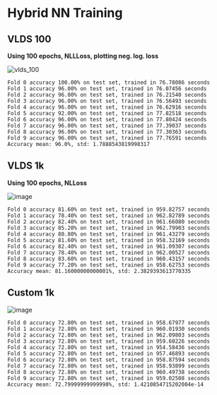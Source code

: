 # Hybrid NN Training

## VLDS 100

**Using 100 epochs, NLLLoss, plotting neg. log. loss**

![vlds_100](https://user-images.githubusercontent.com/8350985/212035722-fd110431-7761-4cd3-9a8a-bcbeacd17526.png)

```
Fold 0 accuracy 100.00% on test set, trained in 76.78086 seconds
Fold 1 accuracy 96.00% on test set, trained in 76.07456 seconds
Fold 2 accuracy 96.00% on test set, trained in 76.21540 seconds
Fold 3 accuracy 96.00% on test set, trained in 76.56493 seconds
Fold 4 accuracy 96.00% on test set, trained in 76.62916 seconds
Fold 5 accuracy 92.00% on test set, trained in 77.82518 seconds
Fold 6 accuracy 96.00% on test set, trained in 77.80424 seconds
Fold 7 accuracy 96.00% on test set, trained in 77.39037 seconds
Fold 8 accuracy 96.00% on test set, trained in 77.30363 seconds
Fold 9 accuracy 96.00% on test set, trained in 77.76591 seconds
Accuracy mean: 96.0%, std: 1.7888543819998317
```
 
## VLDS 1k

**Using 100 epochs, NLLoss**

![image](https://user-images.githubusercontent.com/8350985/212051796-3993bc85-8e32-4ee8-9d74-dfe52955c966.png)
```
Fold 0 accuracy 81.60% on test set, trained in 959.82757 seconds
Fold 1 accuracy 78.40% on test set, trained in 962.82789 seconds
Fold 2 accuracy 82.40% on test set, trained in 961.66080 seconds
Fold 3 accuracy 85.20% on test set, trained in 962.79903 seconds
Fold 4 accuracy 80.80% on test set, trained in 961.43279 seconds
Fold 5 accuracy 81.60% on test set, trained in 958.32169 seconds
Fold 6 accuracy 82.40% on test set, trained in 961.09307 seconds
Fold 7 accuracy 78.40% on test set, trained in 962.00527 seconds
Fold 8 accuracy 83.60% on test set, trained in 960.43157 seconds
Fold 9 accuracy 77.20% on test set, trained in 958.62753 seconds
Accuracy mean: 81.16000000000001%, std: 2.3829393613770335
```

## Custom 1k

![image](https://user-images.githubusercontent.com/8350985/212058558-fa59d12b-1a44-4cef-abf7-c6214cc6e20a.png)

```
Fold 0 accuracy 72.80% on test set, trained in 958.67977 seconds
Fold 1 accuracy 72.80% on test set, trained in 960.01930 seconds
Fold 2 accuracy 72.80% on test set, trained in 962.09803 seconds
Fold 3 accuracy 72.80% on test set, trained in 959.60226 seconds
Fold 4 accuracy 72.80% on test set, trained in 954.58436 seconds
Fold 5 accuracy 72.80% on test set, trained in 957.46893 seconds
Fold 6 accuracy 72.80% on test set, trained in 958.87594 seconds
Fold 7 accuracy 72.80% on test set, trained in 958.93899 seconds
Fold 8 accuracy 72.80% on test set, trained in 960.49738 seconds
Fold 9 accuracy 72.80% on test set, trained in 959.02508 seconds
Accuracy mean: 72.79999999999998%, std: 1.4210854715202004e-14
```